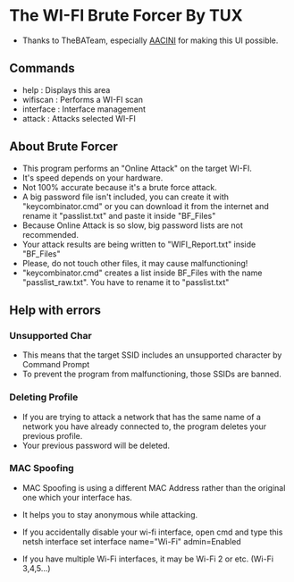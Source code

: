# The WI-FI Brute Forcer By TUX

- Thanks to TheBATeam, especially [AACINI](https://aacini.org/) for making this UI possible.



## Commands

- help             : Displays this area
- wifiscan         : Performs a WI-FI scan
- interface	   : Interface management
- attack           : Attacks selected WI-FI


## About Brute Forcer
	
- This program performs an "Online Attack" on the target WI-FI.
- It's speed depends on your hardware.
- Not 100% accurate because it's a brute force attack.
- A big password file isn't included, you can create it with "keycombinator.cmd" or
you can download it from the internet and rename it "passlist.txt" and paste it inside "BF_Files"
- Because Online Attack is so slow, big password lists are not recommended.
- Your attack results are being written to "WIFI_Report.txt" inside "BF_Files"
- Please, do not touch other files, it may cause malfunctioning!
- "keycombinator.cmd" creates a list inside BF_Files with the name "passlist_raw.txt".
You have to rename it to "passlist.txt"
## Help with errors

### Unsupported Char

- This means that the target SSID includes an unsupported character by Command Prompt
- To prevent the program from malfunctioning, those SSIDs are banned.


### Deleting Profile

- If you are trying to attack a network that has the same name 
of a network you have already connected to, the program deletes your previous profile.
- Your previous password will be deleted.


### MAC Spoofing

- MAC Spoofing is using a different MAC Address rather than the original one which your interface has.
- It helps you to stay anonymous while attacking.
- If you accidentally disable your wi-fi interface, open cmd and type this
netsh interface set interface name="Wi-Fi" admin=Enabled
		
- If you have multiple Wi-Fi interfaces, it may be Wi-Fi 2 or etc. (Wi-Fi 3,4,5...)
